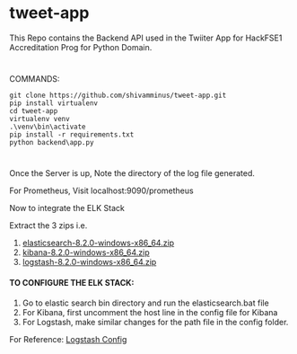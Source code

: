 # tweet-app
This Repo contains the Backend API used in the Twiiter App for HackFSE1 Accreditation Prog for Python Domain.
# 
COMMANDS:
```
git clone https://github.com/shivamminus/tweet-app.git
pip install virtualenv
cd tweet-app
virtualenv venv
.\venv\bin\activate
pip install -r requirements.txt
python backend\app.py
```
# 

Once the Server is up, Note the directory of the log file generated.

For Prometheus, Visit localhost:9090/prometheus

Now to integrate the ELK Stack

Extract the 3 zips i.e. 
1. [elasticsearch-8.2.0-windows-x86_64.zip](https://www.elastic.co/downloads/elasticsearch)
2. [kibana-8.2.0-windows-x86_64.zip](https://www.elastic.co/downloads/kibana)
3. [logstash-8.2.0-windows-x86_64.zip](https://www.elastic.co/downloads/logstash)

#### TO CONFIGURE THE ELK STACK:

1. Go to elastic search bin directory and run the elasticsearch.bat file
2. For Kibana, first uncomment the host line in the config file for Kibana
3. For Logstash, make similar changes for the path file in the config folder.

For Reference: [Logstash Config](https://www.elastic.co/guide/en/logstash/8.1/configuration.html)
